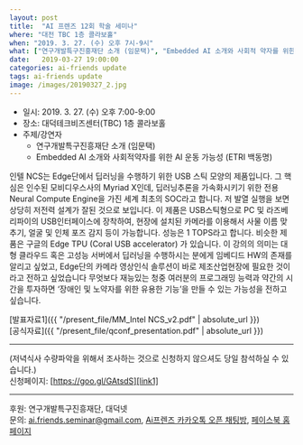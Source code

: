 ```yaml
---
layout: post
title:  "AI 프렌즈 12회 학술 세미나"
where: "대전 TBC 1층 콜라보홀"
when: "2019. 3. 27. (수) 오후 7시-9시"
what: ["연구개발특구진흥재단 소개 (임문택)", "Embedded AI 소개와 사회적 약자를 위한 AI 운동 가능성 (ETRI 백동명)"]
date:   2019-03-27 19:00:00
categories: ai-friends update
tags: ai-friends update
image: /images/20190327_2.jpg
---
```



- 일시: 2019. 3. 27. (수) 오후 7:00-9:00
- 장소: 대덕테크비즈센터(TBC) 1층 콜라보홀
- 주제/강연자
  - 연구개발특구진흥재단 소개 (임문택)
  - Embedded AI 소개와 사회적약자를 위한 AI 운동 가능성 (ETRI 백동명)  

인텔 NCS는 Edge단에서 딥러닝을 수행하기 위한 USB 스틱 모양의 제품입니다. 그 핵심은 인수된 모비디우스사의 Myriad X인데,  딥러닝추론을 가속화시키기 위한  전용 Neural Compute Engine을 가진 세계 최초의 SOC라고 합니다. 저 발열 실행을 보면 상당히 저전력 설계가 잘된 것으로 보입니다. 이 제품은 USB스틱형으로 PC 및 라즈베리파이의 USB인터페이스에 장착하여,  현장에 설치된 카메라를 이용해서 사물 이름 맞추기, 얼굴 및 인체 포즈 감지 등이 가능합니다. 성능은  1 TOPS라고 합니다. 
비슷한 제품은 구글의  Edge TPU  (Coral USB accelerator) 가 있습니다. 이 강의의 의미는 대형 클라우드 혹은 고성능 서버에서 딥러닝을 수행하시는 분에게 임베디드 HW의 존재를 알리고 싶었고, Edge단의 카메라 영상인식 솔루션이 바로 제조산업현장에 필요한 것이라고 전하고 싶었습니다  무엇보다 재능있는 청중 여러분의 프로그래밍 능력과 약간의 시간을 투자하면 ‘장애인 및 노약자를 위한 유용한 기능’을 만들 수 있는 가능성을 전하고 싶습니다.  

[발표자료1]({{ "/present_file/MM_Intel NCS_v2.pdf" | absolute_url }})  
[공식자료]({{ "/present_file/qconf_presentation.pdf" | absolute_url }})  

***  
(저녁식사 수량파악을 위해서 조사하는 것으로 신청하지 않으셔도 당일 참석하실 수 있습니다.)  
신청페이지: [https://goo.gl/GAtsdS][link1]


***  

후원: 연구개발특구진흥재단, 대덕넷   
문의: ai.friends.seminar@gmail.com,
[Ai프렌즈 카카오톡 오픈 채팅방][kakao_ai],
[페이스북 홈페이지][facebook_ai]


[kakao_ai]:     https://open.kakao.com/o/ggewxi2
[facebook_ai]:  https://www.facebook.com/groups/aifriend/
[link1]: https://goo.gl/GAtsdS
[link2]: https://www.slideshare.net/ssuser06e0c5/presentations  
